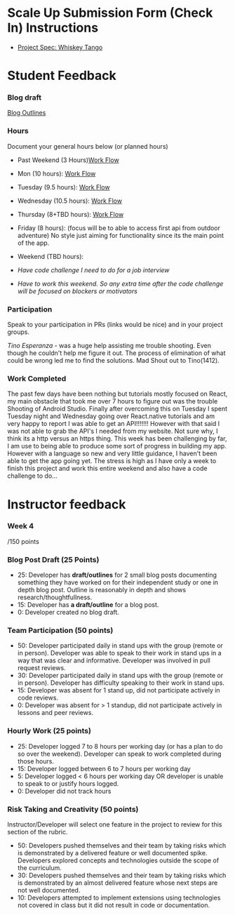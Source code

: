 # Scale Up Submission Form (Check In) Instructions

- [Project Spec: Whiskey Tango](https://github.com/turingschool/lesson_plans/blob/master/ruby_04-apis_and_scalability/independent_study_project.markdown)

# Student Feedback

### Blog draft

[Blog Outlines](https://gist.github.com/alirezaandersen/6403d2d1bfa623d8b06b1350c90e1ba0)

### Hours

Document your general hours below (or planned hours)

- Past Weekend (3 Hours)[Work Flow](https://turingschool1.harvestapp.com/time/day/2016/07/17/1338967)
- Mon (10 hours): [Work Flow](https://turingschool1.harvestapp.com/time/day/2016/07/18/1338967)
- Tuesday (9.5 hours): [Work Flow](https://turingschool1.harvestapp.com/time/day/2016/07/19/1338967)
- Wednesday (10.5 hours): [Work Flow](https://turingschool1.harvestapp.com/time/day/2016/07/20/1338967)
- Thursday (8+TBD hours): [Work Flow](https://turingschool1.harvestapp.com/time/day/2016/07/21/1338967)
- Friday (8 hours): (focus will be to able to access first api from outdoor adventure) No style just aiming for functionality since its the main point of the app.

- Weekend (TBD hours):
 - *Have code challenge I need to do for a job interview*

 - *Have to work this weekend. So any extra time after the code challenge will be focused on blockers or motivators*

### Participation

Speak to your participation in PRs (links would be nice) and in your project groups.

*Tino Esperanza* - was a huge help assisting me trouble shooting. Even though he couldn't help me figure it out. The process of elimination of what could be wrong led me to find the solutions. Mad Shout out to Tino(1412).

### Work Completed
The past few days have been nothing but tutorials mostly focused on React, my main obstacle that took me over 7 hours to figure out was the trouble Shooting of Android Studio. Finally after overcoming this on Tuesday I spent Tuesday night and Wednesday going over React.native tutorials and am very happy to report I was able to get an API!!!!!!! However with that said I was not able to grab the API's I needed from my website. Not sure why, I think its a http versus an https thing. This week has been challenging by far, I am use to being able to produce some sort of progress in building my app. However with a language so new and very little guidance, I haven't been able to get the app going yet. The stress is high as I have only a week to finish this project and work this entire weekend and also have a code challenge to do...

# Instructor feedback

### Week 4

/150 points

### Blog Post Draft (25 Points)  

  * 25: Developer has **draft/outlines** for 2 small blog posts documenting something they have worked on for their independent study or one in depth blog post. Outline is reasonably in depth and shows research/thoughtfullness.
  * 15: Developer has **a draft/outline** for a blog post.
  * 0: Developer created no blog draft.

### Team Participation (50 points)

  * 50: Developer participated daily in stand ups with the group (remote or in person). Developer was able to speak to their work in stand ups in a way that was clear and informative. Developer was involved in pull request reviews.
  * 30: Developer participated daily in stand ups with the group (remote or in person). Developer has difficulty speaking to their work in stand ups.
  * 15: Developer was absent for 1 stand up, did not participate actively in code reviews.
  * 0: Developer was absent for > 1 standup, did not participate actively in lessons and peer reviews.

### Hourly Work (25 points)

  * 25: Developer logged 7 to 8 hours per working day (or has a plan to do so over the weekend). Developer can speak to work completed during those hours.
  * 15: Developer logged between 6 to 7 hours per working day
  * 5: Developer logged < 6 hours per working day OR developer is unable to speak to or justify hours logged.
  * 0: Developer did not track hours

### Risk Taking and Creativity (50 points)

Instructor/Developer will select one feature in the project to review for this section of the rubric.

  * 50: Developers pushed themselves and their team by taking risks which is demonstrated by a delivered feature or well documented spike. Developers explored concepts and technologies outside the scope of the curriculum.
  * 30: Developers pushed themselves and their team by taking risks which is demonstrated by an almost delivered feature whose next steps are not well documented.
  * 10: Developers attempted to implement extensions using technologies not covered in class but it did not result in code or documentation.
